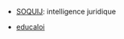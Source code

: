 
- [SOQUIJ](https://soquij.qc.ca/): intelligence juridique

- [educaloi](https://educaloi.qc.ca/)  
